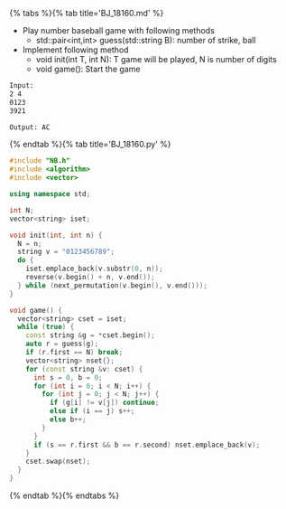 {% tabs %}{% tab title='BJ_18160.md' %}

* Play number baseball game with following methods
  * std::pair<int,int> guess(std::string B): number of strike, ball
* Implement following method
  * void init(int T, int N): T game will be played, N is number of digits
  * void game(): Start the game

```txt
Input:
2 4
0123
3921

Output: AC
```

{% endtab %}{% tab title='BJ_18160.py' %}

```cpp
#include "NB.h"
#include <algorithm>
#include <vector>

using namespace std;

int N;
vector<string> iset;

void init(int, int n) {
  N = n;
  string v = "0123456789";
  do {
    iset.emplace_back(v.substr(0, n));
    reverse(v.begin() + n, v.end());
  } while (next_permutation(v.begin(), v.end()));
}

void game() {
  vector<string> cset = iset;
  while (true) {
    const string &g = *cset.begin();
    auto r = guess(g);
    if (r.first == N) break;
    vector<string> nset{};
    for (const string &v: cset) {
      int s = 0, b = 0;
      for (int i = 0; i < N; i++) {
        for (int j = 0; j < N; j++) {
          if (g[i] != v[j]) continue;
          else if (i == j) s++;
          else b++;
        }
      }
      if (s == r.first && b == r.second) nset.emplace_back(v);
    }
    cset.swap(nset);
  }
}
```

{% endtab %}{% endtabs %}
